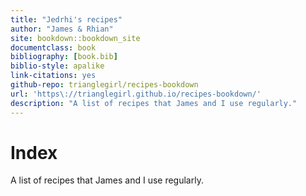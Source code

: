 ```yaml
--- 
title: "Jedrhi's recipes"
author: "James & Rhian"
site: bookdown::bookdown_site
documentclass: book
bibliography: [book.bib]
biblio-style: apalike
link-citations: yes
github-repo: trianglegirl/recipes-bookdown
url: 'https\://trianglegirl.github.io/recipes-bookdown/'
description: "A list of recipes that James and I use regularly."
---
```


# Index
A list of recipes that James and I use regularly.
